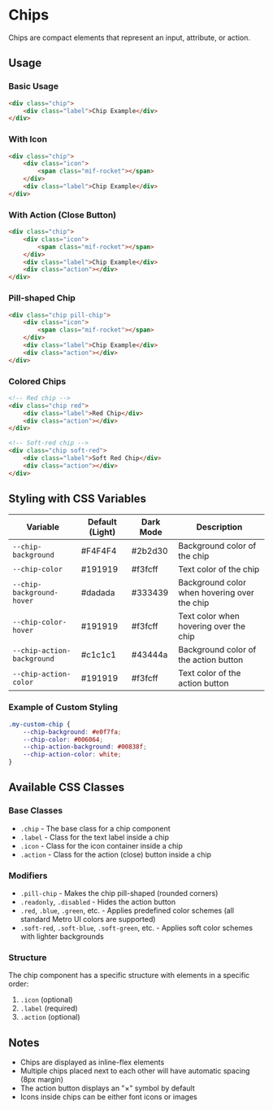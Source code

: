 # Chips

Chips are compact elements that represent an input, attribute, or action.

## Usage

### Basic Usage

```html
<div class="chip">
    <div class="label">Chip Example</div>
</div>
```

### With Icon

```html
<div class="chip">
    <div class="icon">
        <span class="mif-rocket"></span>
    </div>
    <div class="label">Chip Example</div>
</div>
```

### With Action (Close Button)

```html
<div class="chip">
    <div class="icon">
        <span class="mif-rocket"></span>
    </div>
    <div class="label">Chip Example</div>
    <div class="action"></div>
</div>
```

### Pill-shaped Chip

```html
<div class="chip pill-chip">
    <div class="icon">
        <span class="mif-rocket"></span>
    </div>
    <div class="label">Chip Example</div>
    <div class="action"></div>
</div>
```

### Colored Chips

```html
<!-- Red chip -->
<div class="chip red">
    <div class="label">Red Chip</div>
    <div class="action"></div>
</div>

<!-- Soft-red chip -->
<div class="chip soft-red">
    <div class="label">Soft Red Chip</div>
    <div class="action"></div>
</div>
```

## Styling with CSS Variables

| Variable | Default (Light) | Dark Mode | Description |
| -------- | --------------- | --------- | ----------- |
| `--chip-background` | #F4F4F4 | #2b2d30 | Background color of the chip |
| `--chip-color` | #191919 | #f3fcff | Text color of the chip |
| `--chip-background-hover` | #dadada | #333439 | Background color when hovering over the chip |
| `--chip-color-hover` | #191919 | #f3fcff | Text color when hovering over the chip |
| `--chip-action-background` | #c1c1c1 | #43444a | Background color of the action button |
| `--chip-action-color` | #191919 | #f3fcff | Text color of the action button |

### Example of Custom Styling

```css
.my-custom-chip {
    --chip-background: #e0f7fa;
    --chip-color: #006064;
    --chip-action-background: #00838f;
    --chip-action-color: white;
}
```

## Available CSS Classes

### Base Classes
- `.chip` - The base class for a chip component
- `.label` - Class for the text label inside a chip
- `.icon` - Class for the icon container inside a chip
- `.action` - Class for the action (close) button inside a chip

### Modifiers
- `.pill-chip` - Makes the chip pill-shaped (rounded corners)
- `.readonly`, `.disabled` - Hides the action button
- `.red`, `.blue`, `.green`, etc. - Applies predefined color schemes (all standard Metro UI colors are supported)
- `.soft-red`, `.soft-blue`, `.soft-green`, etc. - Applies soft color schemes with lighter backgrounds

### Structure
The chip component has a specific structure with elements in a specific order:
1. `.icon` (optional)
2. `.label` (required)
3. `.action` (optional)

## Notes
- Chips are displayed as inline-flex elements
- Multiple chips placed next to each other will have automatic spacing (8px margin)
- The action button displays an "×" symbol by default
- Icons inside chips can be either font icons or images